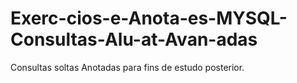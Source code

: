 # Exerc-cios-e-Anota-es-MYSQL-Consultas-Alu-at-Avan-adas
Consultas soltas Anotadas para fins de estudo posterior.
